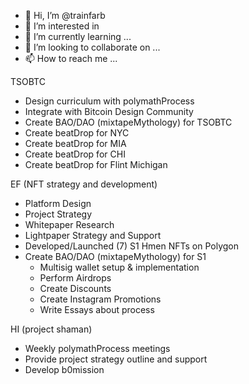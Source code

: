 - 👋 Hi, I’m @trainfarb
- 👀 I’m interested in 
- 🌱 I’m currently learning ...
- 💞️ I’m looking to collaborate on ...
- 📫 How to reach me ...

TSOBTC
- Design curriculum with polymathProcess
- Integrate with Bitcoin Design Community
- Create BAO/DAO (mixtapeMythology) for TSOBTC
- Create beatDrop for NYC
- Create beatDrop for MIA
- Create beatDrop for CHI
- Create beatDrop for Flint Michigan

EF (NFT strategy and development)
- Platform Design
- Project Strategy
- Whitepaper Research
- Lightpaper Strategy and Support
- Developed/Launched (7) S1 Hmen NFTs on Polygon
- Create BAO/DAO (mixtapeMythology) for S1
  - Multisig wallet setup & implementation
  - Perform Airdrops
  - Create Discounts
  - Create Instagram Promotions
  - Write Essays about process

HI (project shaman)
- Weekly polymathProcess meetings
- Provide project strategy outline and support
- Develop b0mission 
